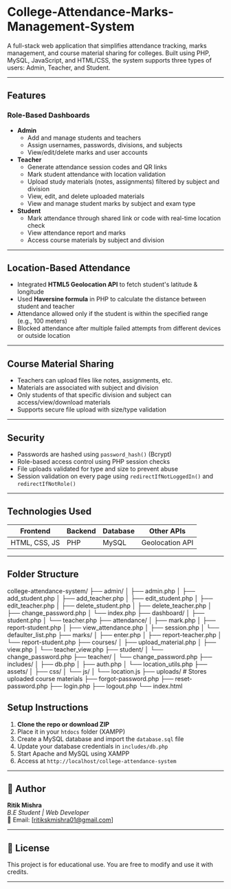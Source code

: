 # College-Attendance-Marks-Management-System

A full-stack web application that simplifies attendance tracking, marks management, and course material sharing for colleges. Built using PHP, MySQL, JavaScript, and HTML/CSS, the system supports three types of users: Admin, Teacher, and Student.

---

##  Features

###  Role-Based Dashboards
- **Admin**
  - Add and manage students and teachers
  - Assign usernames, passwords, divisions, and subjects
  - View/edit/delete marks and user accounts
- **Teacher**
  - Generate attendance session codes and QR links
  - Mark student attendance with location validation
  - Upload study materials (notes, assignments) filtered by subject and division
  - View, edit, and delete uploaded materials
  - View and manage student marks by subject and exam type
- **Student**
  - Mark attendance through shared link or code with real-time location check
  - View attendance report and marks
  - Access course materials by subject and division

---

##  Location-Based Attendance

- Integrated **HTML5 Geolocation API** to fetch student's latitude & longitude
- Used **Haversine formula** in PHP to calculate the distance between student and teacher
- Attendance allowed only if the student is within the specified range (e.g., 100 meters)
- Blocked attendance after multiple failed attempts from different devices or outside location

---

##  Course Material Sharing

- Teachers can upload files like notes, assignments, etc.
- Materials are associated with subject and division
- Only students of that specific division and subject can access/view/download materials
- Supports secure file upload with size/type validation

---

##  Security

- Passwords are hashed using `password_hash()` (Bcrypt)
- Role-based access control using PHP session checks
- File uploads validated for type and size to prevent abuse
- Session validation on every page using `redirectIfNotLoggedIn()` and `redirectIfNotRole()`

---

## Technologies Used

| Frontend         | Backend    | Database | Other APIs     |
|------------------|------------|----------|----------------|
| HTML, CSS, JS    | PHP        | MySQL    | Geolocation API|

---

## Folder Structure
college-attendance-system/
├── admin/
│   ├── admin.php
│   ├── add_student.php
│   ├── add_teacher.php
│   ├── edit_student.php
│   ├── edit_teacher.php
│   ├── delete_student.php
│   ├── delete_teacher.php
│   ├── change_password.php
│   └── index.php
├── dashboard/
│   ├── student.php
│   └── teacher.php
├── attendance/
│   ├── mark.php
│   ├── report-student.php
│   ├── view_attendance.php
│   ├── session.php
│   └── defaulter_list.php
├── marks/
│   ├── enter.php
│   ├── report-teacher.php
│   └── report-student.php
├── courses/
│   ├── upload_material.php
│   ├── view.php
│   └── teacher_view.php
├── student/
│   └── change_password.php
├── teacher/
│   └── change_password.php
├── includes/
│   ├── db.php
│   ├── auth.php
│   └── location_utils.php
├── assets/
│   ├── css/
│   └── js/
│       └── location.js
├── uploads/                 # Stores uploaded course materials
├── forgot-password.php
├── reset-password.php
├── login.php
├── logout.php
└── index.html


##  Setup Instructions

1. **Clone the repo or download ZIP**
2. Place it in your `htdocs` folder (XAMPP)
3. Create a MySQL database and import the `database.sql` file
4. Update your database credentials in `includes/db.php`
5. Start Apache and MySQL using XAMPP
6. Access at `http://localhost/college-attendance-system`

---

## 📌 Author

**Ritik Mishra**  
_B.E Student | Web Developer_  
📧 Email: [ritikskmishra01@gmail.com]

---

## 📄 License

This project is for educational use. You are free to modify and use it with credits.

---




